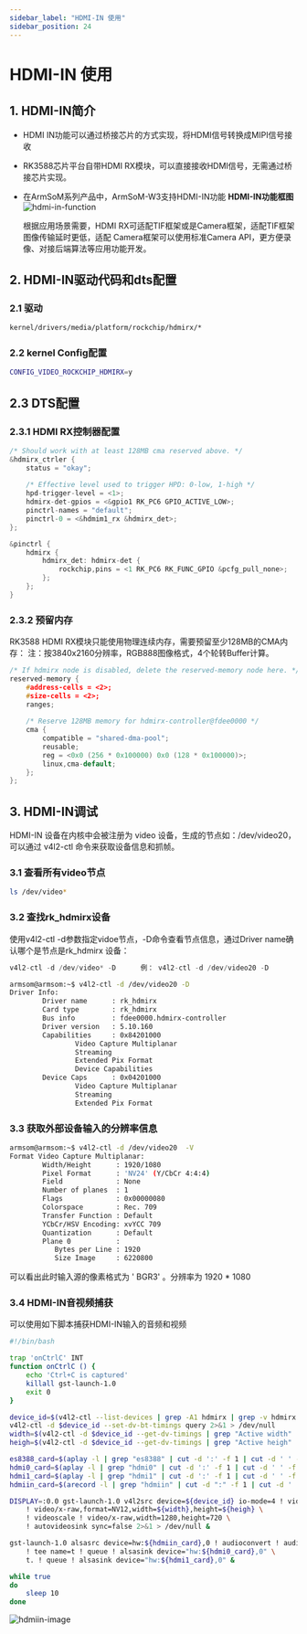 ```yaml
---
sidebar_label: "HDMI-IN 使用"
sidebar_position: 24
---
```

# HDMI-IN 使用
## 1. HDMI-IN简介
- HDMI IN功能可以通过桥接芯⽚的⽅式实现，将HDMI信号转换成MIPI信号接收
- RK3588芯⽚平台⾃带HDMI RX模块，可以直接接收HDMI信号，无需通过桥接芯⽚实现。
- 在ArmSoM系列产品中，ArmSoM-W3支持HDMI-IN功能
	**HDMI-IN功能框图**
	![hdmi-in-function](/img/general-tutorial/interface-usage/hdmi-in-function.png)

	根据应⽤场景需要，HDMI RX可适配TIF框架或是Camera框架，适配TIF框架图像传输延时更低，适配
	Camera框架可以使⽤标准Camera API，更⽅便录像、对接后端算法等应⽤功能开发。
## 2. HDMI-IN驱动代码和dts配置
### 2.1 驱动

```bash
kernel/drivers/media/platform/rockchip/hdmirx/*
```

### 2.2 kernel Config配置

```bash
CONFIG_VIDEO_ROCKCHIP_HDMIRX=y
```

## 2.3 DTS配置

### 2.3.1 HDMI RX控制器配置

```c
/* Should work with at least 128MB cma reserved above. */ 
&hdmirx_ctrler { 
	status = "okay"; 
	
	/* Effective level used to trigger HPD: 0-low, 1-high */ 
	hpd-trigger-level = <1>; 
	hdmirx-det-gpios = <&gpio1 RK_PC6 GPIO_ACTIVE_LOW>; 
	pinctrl-names = "default"; 
	pinctrl-0 = <&hdmim1_rx &hdmirx_det>; 
}; 

&pinctrl {
	hdmirx {
		hdmirx_det: hdmirx-det {
			rockchip,pins = <1 RK_PC6 RK_FUNC_GPIO &pcfg_pull_none>;
		};
	};
}

```
### 2.3.2 预留内存
RK3588 HDMI RX模块只能使用物理连续内存，需要预留至少128MB的CMA内存： 
注：按3840x2160分辨率，RGB888图像格式，4个轮转Buffer计算。 

```c
/* If hdmirx node is disabled, delete the reserved-memory node here. */ 
reserved-memory { 
	#address-cells = <2>; 
	#size-cells = <2>; 
	ranges; 
	
	/* Reserve 128MB memory for hdmirx-controller@fdee0000 */ 
	cma { 
		compatible = "shared-dma-pool"; 
		reusable; 
		reg = <0x0 (256 * 0x100000) 0x0 (128 * 0x100000)>; 
		linux,cma-default; 
	}; 
};
```

## 3. HDMI-IN调试
HDMI-IN 设备在内核中会被注册为 video 设备，生成的节点如：/dev/video20，可以通过 v4l2-ctl 命令来获取设备信息和抓帧。

### 3.1 查看所有video节点

```bash
ls /dev/video* 
```

### 3.2 查找**rk_hdmirx**设备

使⽤v4l2-ctl -d参数指定vidoe节点，-D命令查看节点信息，通过Driver name确认哪个是节点是rk_hdmirx 设备：


```c
v4l2-ctl -d /dev/video* -D      例： v4l2-ctl -d /dev/video20 -D 
```

```bash
armsom@armsom:~$ v4l2-ctl -d /dev/video20 -D
Driver Info:
        Driver name      : rk_hdmirx
        Card type        : rk_hdmirx
        Bus info         : fdee0000.hdmirx-controller
        Driver version   : 5.10.160
        Capabilities     : 0x84201000
                Video Capture Multiplanar
                Streaming
                Extended Pix Format
                Device Capabilities
        Device Caps      : 0x04201000
                Video Capture Multiplanar
                Streaming
                Extended Pix Format
```



### 3.3  获取外部设备输入的分辨率信息

```bash
armsom@armsom:~$ v4l2-ctl -d /dev/video20  -V
Format Video Capture Multiplanar:
        Width/Height      : 1920/1080
        Pixel Format      : 'NV24' (Y/CbCr 4:4:4)
        Field             : None
        Number of planes  : 1
        Flags             : 0x00000080
        Colorspace        : Rec. 709
        Transfer Function : Default
        YCbCr/HSV Encoding: xvYCC 709
        Quantization      : Default
        Plane 0           :
           Bytes per Line : 1920
           Size Image     : 6220800
```

可以看出此时输入源的像素格式为 ' BGR3' 。分辨率为 1920 * 1080

### 3.4 HDMI-IN音视频捕获

可以使用如下脚本捕获HDMI-IN输入的音频和视频

```bash
#!/bin/bash

trap 'onCtrlC' INT
function onCtrlC () {
	echo 'Ctrl+C is captured'
	killall gst-launch-1.0
	exit 0
}

device_id=$(v4l2-ctl --list-devices | grep -A1 hdmirx | grep -v hdmirx | awk -F ' ' '{print $NF}')
v4l2-ctl -d $device_id --set-dv-bt-timings query 2>&1 > /dev/null
width=$(v4l2-ctl -d $device_id --get-dv-timings | grep "Active width" |awk -F ' ' '{print $NF}')
heigh=$(v4l2-ctl -d $device_id --get-dv-timings | grep "Active heigh" |awk -F ' ' '{print $NF}')

es8388_card=$(aplay -l | grep "es8388" | cut -d ':' -f 1 | cut -d ' ' -f 2)
hdmi0_card=$(aplay -l | grep "hdmi0" | cut -d ':' -f 1 | cut -d ' ' -f 2)
hdmi1_card=$(aplay -l | grep "hdmi1" | cut -d ':' -f 1 | cut -d ' ' -f 2)
hdmiin_card=$(arecord -l | grep "hdmiin" | cut -d ":" -f 1 | cut -d ' ' -f 2)

DISPLAY=:0.0 gst-launch-1.0 v4l2src device=${device_id} io-mode=4 ! videoconvert \
	! video/x-raw,format=NV12,width=${width},height=${heigh} \
	! videoscale ! video/x-raw,width=1280,height=720 \
	! autovideosink sync=false 2>&1 > /dev/null &

gst-launch-1.0 alsasrc device=hw:${hdmiin_card},0 ! audioconvert ! audioresample ! queue \
	! tee name=t ! queue ! alsasink device="hw:${hdmi0_card},0" \
	t. ! queue ! alsasink device="hw:${hdmi1_card},0" &

while true
do
	sleep 10
done
```
![hdmiin-image](/img/general-tutorial/interface-usage/hdmiin-image.png)